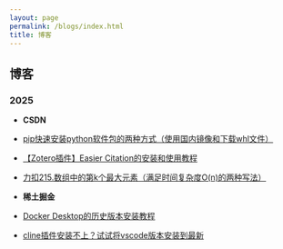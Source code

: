 ```yaml
---
layout: page
permalink: /blogs/index.html
title: 博客
---
```


## 博客

<!-- ### 2024

- [22岁，站在人生的交叉路口](https://caihanlin.com/blogs/22yrs)
- [AAAI 2024 温哥华参会实录](https://caihanlin.com/blogs/aaai-24/)
- [24Fall，英国硕士项目申请实录](https://caihanlin.com/blogs/24fall/)

### 2023

- [21岁，何妨吟啸且徐行](https://caihanlin.com/blogs/21yrs)<br>
- [极简风Jekyll个人网站搭建指南](https://caihanlin.com/blogs/web)<br>
- [本科生数学建模竞赛指南](https://caihanlin.com/blogs/team2023)<br>
- [海外暑研申请指南](https://caihanlin.com/blogs/summer-res)<br>

### 2022

- [20岁，宽心且看月中桂](https://caihanlin.com/blogs/20yrs)<br>
- [暂停、暂停、暂停](https://caihanlin.com/blogs/stop/)

### 2021

- [19岁，山高路亦远](https://caihanlin.com/blogs/19yrs)<br>
- [星野学社实习回忆录](https://caihanlin.com/blogs/star) -->

### 2025
- **CSDN**
- [pip快速安装python软件包的两种方式（使用国内镜像和下载whl文件）](https://blog.csdn.net/m0_63834575/article/details/145411367?spm=1001.2014.3001.5501)<br>
- [【Zotero插件】Easier Citation的安装和使用教程](https://blog.csdn.net/m0_63834575/article/details/145371500?spm=1001.2014.3001.5501)<br>
- [力扣215.数组中的第k个最大元素（满足时间复杂度O(n)的两种写法）](https://blog.csdn.net/m0_63834575/article/details/145223015?spm=1001.2014.3001.5501)

- **稀土掘金**
- [Docker Desktop的历史版本安装教程](https://juejin.cn/post/7464537695172182043)<br>
- [cline插件安装不上？试试将vscode版本安装到最新](https://juejin.cn/post/7464956894093541386)
<br>

<!-- ## Leave a Message 欢迎留言

<br>

{% include disqus.html %} 

<br> -->

